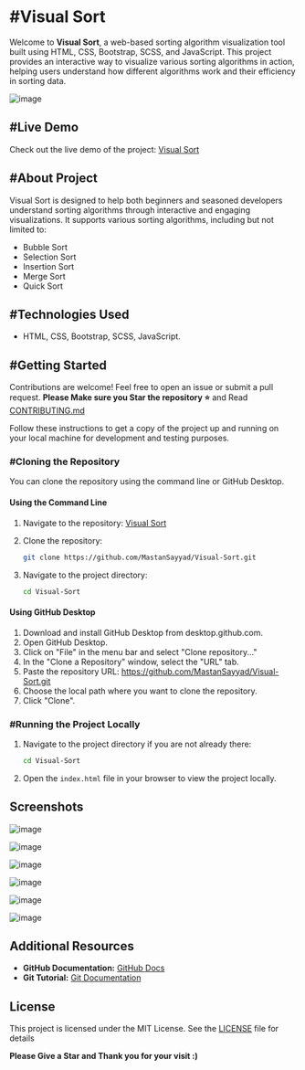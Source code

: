 # #Visual Sort

Welcome to **Visual Sort**, a web-based sorting algorithm visualization tool built using HTML, CSS, Bootstrap, SCSS, and JavaScript. This project provides an interactive way to visualize various sorting algorithms in action, helping users understand how different algorithms work and their efficiency in sorting data.

![image](https://github.com/MastanSayyad/Visual-Sort/assets/101971980/60a1d8c8-c21f-482c-9e41-01e4bd98af4f)


## #Live Demo

Check out the live demo of the project: [Visual Sort](https://visual-sort-pink.vercel.app/)

## #About Project

Visual Sort is designed to help both beginners and seasoned developers understand sorting algorithms through interactive and engaging visualizations. It supports various sorting algorithms, including but not limited to:

- Bubble Sort
- Selection Sort
- Insertion Sort
- Merge Sort
- Quick Sort

## #Technologies Used

- HTML, CSS, Bootstrap, SCSS, JavaScript.

## #Getting Started

Contributions are welcome! Feel free to open an issue or submit a pull request. 
**Please Make sure you Star the repository ⭐** and Read [CONTRIBUTING.md](https://github.com/MastanSayyad/Visual-Sort/blob/main/CONTRIBUTING.md)


Follow these instructions to get a copy of the project up and running on your local machine for development and testing purposes.

### #Cloning the Repository

You can clone the repository using the command line or GitHub Desktop.

#### Using the Command Line

1. Navigate to the repository: [Visual Sort](https://github.com/MastanSayyad/Visual-Sort)
2. Clone the repository:

   ```bash
   git clone https://github.com/MastanSayyad/Visual-Sort.git
   ```
3. Navigate to the project directory:
   ```bash
   cd Visual-Sort
   ```

#### Using GitHub Desktop
1. Download and install GitHub Desktop from desktop.github.com.
2. Open GitHub Desktop.
3. Click on "File" in the menu bar and select "Clone repository..."
4. In the "Clone a Repository" window, select the "URL" tab.
5. Paste the repository URL: https://github.com/MastanSayyad/Visual-Sort.git
6. Choose the local path where you want to clone the repository.
7. Click "Clone".


### #Running the Project Locally
1. Navigate to the project directory if you are not already there:

   ```bash
   cd Visual-Sort
    ```
2. Open the `index.html` file in your browser to view the project locally.


## Screenshots

![image](https://github.com/MastanSayyad/Visual-Sort/assets/101971980/60a1d8c8-c21f-482c-9e41-01e4bd98af4f)

![image](https://github.com/MastanSayyad/Visual-Sort/assets/101971980/476cc086-7296-4b30-ad03-664d0922a54a)

![image](https://github.com/MastanSayyad/Visual-Sort/assets/101971980/e8827938-f8b8-4b3b-bba3-6febf1650ab1)

![image](https://github.com/MastanSayyad/Visual-Sort/assets/101971980/224a066c-bbf9-42d8-aabb-6b0724fc45a6)

![image](https://github.com/MastanSayyad/Visual-Sort/assets/101971980/5b0d4a4a-c6d8-4718-b18f-3ffb90d07d75)

![image](https://github.com/MastanSayyad/Visual-Sort/assets/101971980/0df13876-f3af-4bec-800a-507c34dbf315)

## Additional Resources

- **GitHub Documentation:** [GitHub Docs](https://docs.github.com/)
- **Git Tutorial:** [Git Documentation](https://git-scm.com/doc)

## License
This project is licensed under the MIT License. See the [LICENSE](https://github.com/MastanSayyad/Visual-Sort/blob/main/LICENSE) file for details


**Please Give a Star and Thank you for your visit :)**




